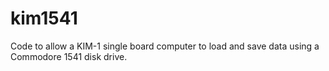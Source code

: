 # kim1541
Code to allow a KIM-1 single board computer to load and save data using a Commodore 1541 disk drive.

